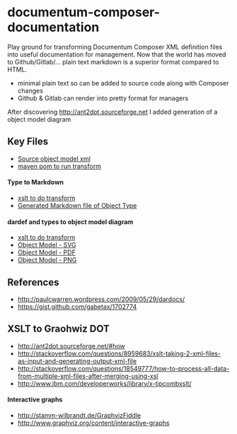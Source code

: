 # documentum-composer-documentation

Play ground for transforming Documentum Composer XML definition files into useful documentation for management.
Now that the world has moved to Github/Gitlab/... plain text markdown is a superior format compared to HTML.
* minimal plain text so can be added to source code along with Composer changes
* Github & Gitlab can render into pretty format for managers

After discovering http://ant2dot.sourceforge.net I added generation of a object model diagram

## Key Files
- [Source object model xml](HelloWorld/Artifacts/Types/ie_document.type)
- [maven pom to run transform](HelloWorld/pom.xml)

#### Type to Markdown
- [xslt to do transform](HelloWorld/xslt/types_to_markdown.xsl)
- [Generated Markdown file of Object Type](HelloWorld/src/site/markdown/Types/ie_document.md)

#### dardef and types to object model diagram
- [xslt to do transform](HelloWorld/xslt/type2dot.xsl)
- [Object Model - SVG](HelloWorld/src/site/resource/default.dardef.svg)
- [Object Model - PDF](HelloWorld/src/site/resource/default.dardef.pdf)
- [Object Model - PNG](HelloWorld/src/site/resource/default.dardef.png)

## References

- http://paulcwarren.wordpress.com/2009/05/29/dardocs/
- https://gist.github.com/gabetax/1702774


## XSLT to Graohwiz DOT

- http://ant2dot.sourceforge.net/#how
- http://stackoverflow.com/questions/8959683/xslt-taking-2-xml-files-as-input-and-generating-output-xml-file
- http://stackoverflow.com/questions/18549777/how-to-process-all-data-from-multiple-xml-files-after-merging-using-xsl
- http://www.ibm.com/developerworks/library/x-tipcombxslt/

#### Interactive graphs
- http://stamm-wilbrandt.de/GraphvizFiddle
- http://www.graphviz.org/content/interactive-graphs

